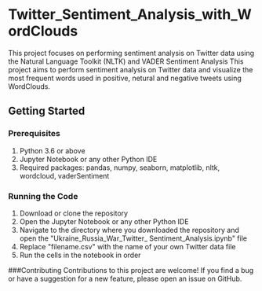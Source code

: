 # Twitter_Sentiment_Analysis_with_WordClouds
This project focuses on performing sentiment analysis on Twitter data using the Natural Language Toolkit (NLTK) and VADER Sentiment Analysis
This project aims to perform sentiment analysis on Twitter data and visualize the most frequent words used in positive, netural and negative tweets using WordClouds.

## Getting Started
### Prerequisites
1. Python 3.6 or above
2. Jupyter Notebook or any other Python IDE
3. Required packages: pandas, numpy, seaborn, matplotlib, nltk, wordcloud, vaderSentiment

### Running the Code
1. Download or clone the repository
2. Open the Jupyter Notebook or any other Python IDE
3. Navigate to the directory where you downloaded the repository and open the "Ukraine_Russia_War_Twitter_ Sentiment_Analysis.ipynb" file
4. Replace "filename.csv" with the name of your own Twitter data file
5. Run the cells in the notebook in order

###Contributing
Contributions to this project are welcome! If you find a bug or have a suggestion for a new feature, please open an issue on GitHub.
